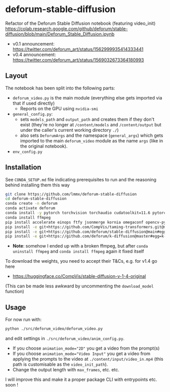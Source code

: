 # deforum-stable-diffusion

Refactor of the Deforum Stable Diffusion notebook (featuring video_init) https://colab.research.google.com/github/deforum/stable-diffusion/blob/main/Deforum_Stable_Diffusion.ipynb

- v0.1 announcement: https://twitter.com/deforum_art/status/1562999935414333441
- v0.4 announcement: https://twitter.com/deforum_art/status/1569032673364180993

## Layout

The notebook has been split into the following parts:

- `deforum_video.py` is the main module (everything else gets imported via that if used directly)
  - Reports on the GPU using `nvidia-smi`
- `general_config.py`:
  - sets `models_path` and `output_path` and creates them if they don't exist (they're no longer at
    `/content/models` and `/content/output` but under the caller's current working directory `./`)
  - also sets `DeforumArgs` and the namespace (`general_args`) which gets imported to the main
    `deforum_video` module as the name `args` (like in the original notebook).
- `env_config.py` 

## Installation

See `CONDA_SETUP.md` file indicating prerequisites to run and the reasoning behind installing them this way

```sh
git clone https://github.com/lmmx/deforum-stable-diffusion
cd deforum-stable-diffusion
conda create -n deforum
conda activate deforum
conda install -y pytorch torchvision torchaudio cudatoolkit=11.6 pytorch-lightning -c pytorch -c conda-forge
conda install ffmpeg
pip install accelerate einops ftfy jsonmerge kornia omegaconf opencv-python pandas resize-right torchdiffeq torchmetrics torchtext==0.2.3 transformers
pip install -e git+https://github.com/CompVis/taming-transformers.git@master#egg=taming-transformers
pip install -e git+https://github.com/deforum/stable-diffusion@main#egg=latent-diffusion
pip install -e git+https://github.com/deforum/k-diffusion@master#egg=k-diffusion
```

- **Note**: somehow I ended up with a broken ffmpeg, but after `conda uninstall ffmpeg`
  and `conda install ffmpeg` again  it fixed itself

To download the weights, you need to accept their T&Cs, e.g. for v1.4 go here

- https://huggingface.co/CompVis/stable-diffusion-v-1-4-original

(This can be made less awkward by uncommenting the `download_model` function)

## Usage

For now run with:

```sh
python ./src/deforum_video/deforum_video.py
```

and edit settings in `./src/deforum_video/anim_config.py`.

- If you choose `animation_mode="2D"` you get a video from the prompt(s)
- If you choose `animation_mode="Video Input"` you get a video from applying the prompts to the
  video at `./content/input/video_in.mp4` (this path is customisable as the `video_init_path`).
- Change the output length with `max_frames`, etc. etc.

I will improve this and make it a proper package CLI with entrypoints etc. soon !
